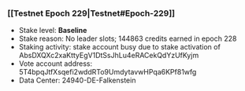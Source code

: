 ### [[Testnet Epoch 229|Testnet#Epoch-229]]
* Stake level: **Baseline**
* Stake reason: No leader slots; 144863 credits earned in epoch 228
* Staking activity: stake account busy due to stake activation of AbsDXQXc2xaKttyEgV1DtSsJhLu4eRACekQdYzUfKyjm
* Vote account address: 5T4bpqJtfXsqefi2wddRTo9UmdytavwHPqa6KPf81wfg
* Data Center: 24940-DE-Falkenstein